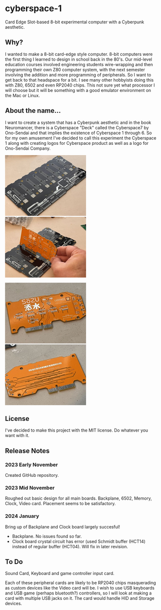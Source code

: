 # cyberspace-1
Card Edge Slot-based 8-bit experimental computer with a Cyberpunk aesthetic.

## Why?
I wanted to make a 8-bit card-edge style computer.  8-bit computers were the first thing I learned to design in school back in the 80's.  Our mid-level education courses involved engineering students wire-wrapping and then programming their own Z80 computer system, with the next semester involving the addition and more programming of peripherals.  So I want to get back to that headspace for a bit.  I see many other hobbyists doing this with Z80, 6502 and even RP2040 chips.  This not sure yet what processor I will choose but it will be something with a good emulator environment on the Mac or Linux.

## About the name...
I want to create a system that has a Cyberpunk aesthetic and in the book Neuromancer, there is a Cyberspace "Deck" called the Cyberspace7 by Ono-Sendai and that implies the existence of Cyberspace 1 through 6.  So for my own amusement I've decided to call this experiment the Cyberspace 1 along with creating logos for Cyberspace product as well as a logo for Ono-Sendai Company.

<img src="./Documents/photos/cyberspace-1-pcbs - 1.jpeg" height="200" />&nbsp;&nbsp;&nbsp;&nbsp;<img src="./Documents/photos/cyberspace-1-pcbs - 2.jpeg" height="200" />

<img src="./Documents/photos/cyberspace-1-pcbs - 3.jpeg" height="200" />&nbsp;&nbsp;&nbsp;&nbsp;<img src="./Documents/photos/cyberspace-1-pcbs - 4.jpeg" height="200" />

## License
I've decided to make this project with the MIT license.  Do whatever you want with it.

## Release Notes
### 2023 Early November
Created GitHub repository.

### 2023 Mid November
Roughed out basic design for all main boards.  Backplane, 6502, Memory, Clock, Video card.  Placement seems to be satisfactory.

### 2024 January
Bring up of Backplane and Clock board largely succesful!
 * Backplane. No issues found so far.
 * Clock board crystal circuit has error (used Schmidt buffer (HCT14) instead of regular buffer (HCT04). Will fix in later revision.

## To Do
Sound Card, Keyboard and game controller input card.

Each of these peripheral cards are likely to be RP2040 chips masquerading as
custom devices like the Video card will be.  I wish to use USB keyboards and
USB game (perhaps bluetooth?) controllers, so I will look at making a card with multiple USB jacks on it.  The card would handle HID and Storage devices.
